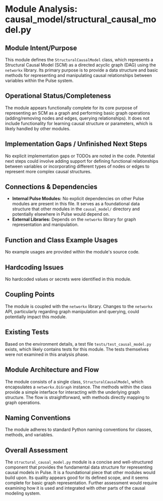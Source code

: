 # Module Analysis: causal_model/structural_causal_model.py

## Module Intent/Purpose
This module defines the `StructuralCausalModel` class, which represents a Structural Causal Model (SCM) as a directed acyclic graph (DAG) using the `networkx` library. Its primary purpose is to provide a data structure and basic methods for representing and manipulating causal relationships between variables within the Pulse system.

## Operational Status/Completeness
The module appears functionally complete for its core purpose of representing an SCM as a graph and performing basic graph operations (adding/removing nodes and edges, querying relationships). It does not include functionality for learning causal structure or parameters, which is likely handled by other modules.

## Implementation Gaps / Unfinished Next Steps
No explicit implementation gaps or TODOs are noted in the code. Potential next steps could involve adding support for defining functional relationships between variables or incorporating different types of nodes or edges to represent more complex causal structures.

## Connections & Dependencies
*   **Internal Pulse Modules:** No explicit dependencies on other Pulse modules are present in this file. It serves as a foundational data structure that other modules in the `causal_model/` directory and potentially elsewhere in Pulse would depend on.
*   **External Libraries:** Depends on the `networkx` library for graph representation and manipulation.

## Function and Class Example Usages
No example usages are provided within the module's source code.

## Hardcoding Issues
No hardcoded values or secrets were identified in this module.

## Coupling Points
The module is coupled with the `networkx` library. Changes to the `networkx` API, particularly regarding graph manipulation and querying, could potentially impact this module.

## Existing Tests
Based on the environment details, a test file `tests/test_causal_model.py` exists, which likely contains tests for this module. The tests themselves were not examined in this analysis phase.

## Module Architecture and Flow
The module consists of a single class, `StructuralCausalModel`, which encapsulates a `networkx.DiGraph` instance. The methods within the class provide a simple interface for interacting with the underlying graph structure. The flow is straightforward, with methods directly mapping to graph operations.

## Naming Conventions
The module adheres to standard Python naming conventions for classes, methods, and variables.

## Overall Assessment
The `structural_causal_model.py` module is a concise and well-structured component that provides the fundamental data structure for representing causal models in Pulse. It is a foundational piece that other modules would build upon. Its quality appears good for its defined scope, and it seems complete for basic graph representation. Further assessment would require examining how it is used and integrated with other parts of the causal modeling system.